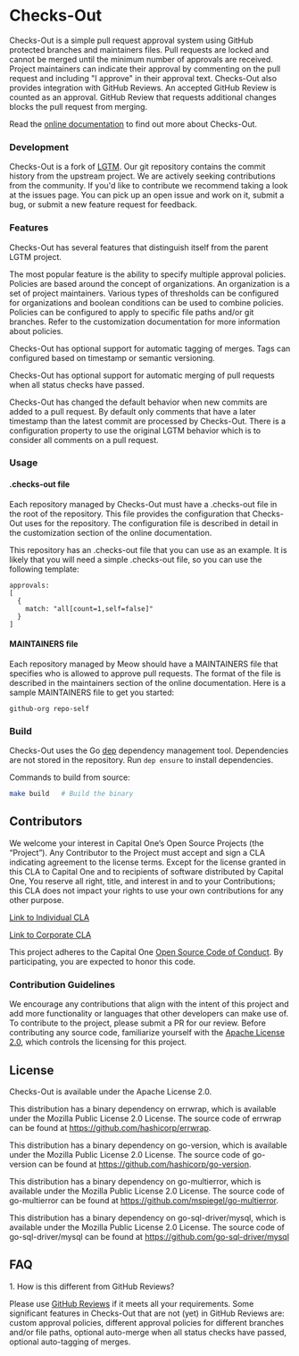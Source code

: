 # Checks-Out

Checks-Out is a simple pull request approval system using GitHub
protected branches and maintainers files. Pull requests are locked and cannot be
merged until the minimum number of approvals are received. Project maintainers
can indicate their approval by commenting on the pull request and including
"I approve" in their approval text. Checks-Out also provides integration
with GitHub Reviews. An accepted GitHub Review is counted as an approval.
GitHub Review that requests additional changes blocks the pull request from merging.

Read the [online documentation](https://capitalone.github.com/checks-out/docs) to find out more about Checks-Out.

### Development

Checks-Out is a fork of [LGTM](https://github.com/lgtmco/lgtm). Our git repository
contains the commit history from the upstream project. We are actively seeking
contributions from the community. If you'd like to contribute we recommend
taking a look at the issues page. You can pick up an open issue and work on it,
submit a bug, or submit a new feature request for feedback.

### Features

Checks-Out has several features that distinguish itself from the parent LGTM project.

The most popular feature is the ability to specify multiple approval policies.
Policies are based around the concept of organizations. An organization is
a set of project maintainers. Various types of thresholds can be configured
for organizations and boolean conditions can be used to combine policies.
Policies can be configured to apply to specific file paths and/or git branches.
Refer to the customization documentation for more information about policies.

Checks-Out has optional support for automatic tagging of merges. Tags can configured
based on timestamp or semantic versioning.

Checks-Out has optional support for automatic merging of pull requests when
all status checks have passed.

Checks-Out has changed the default behavior when new commits are added to a pull
request. By default only comments that have a later timestamp than the
latest commit are processed by Checks-Out. There is a configuration property to use
the original LGTM behavior which is to consider all comments on a pull request. 

### Usage

#### .checks-out file

Each repository managed by Checks-Out must have a .checks-out file in the root of the
repository. This file provides the configuration that Checks-Out uses for the
repository. The configuration file is described in detail in the
customization section of the online documentation.

This repository has an .checks-out file that you can use as an example.
It is likely that you will need a simple .checks-out file, so you can use
the following template:

```
approvals:
[
  {
    match: "all[count=1,self=false]"
  }
]
```

#### MAINTAINERS file

Each repository managed by Meow should have a MAINTAINERS file that specifies
who is allowed to approve pull requests. The format of the file
is described in the maintainers section of the online
documentation. Here is a sample MAINTAINERS file to get you started:

```
github-org repo-self
```

### Build

Checks-Out uses the Go [dep](https://github.com/golang/dep) dependency management tool.
Dependencies are not stored in the repository. Run `dep ensure` to install dependencies.

Commands to build from source:

```sh
make build   # Build the binary
```

## Contributors

We welcome your interest in Capital One’s Open Source Projects (the “Project”). Any Contributor to the Project must accept and sign a CLA indicating agreement to the license terms. Except for the license granted in this CLA to Capital One and to recipients of software distributed by Capital One, You reserve all right, title, and interest in and to your Contributions; this CLA does not impact your rights to use your own contributions for any other purpose.

[Link to Individual CLA](https://docs.google.com/forms/d/19LpBBjykHPox18vrZvBbZUcK6gQTj7qv1O5hCduAZFU/viewform)

[Link to Corporate CLA](https://docs.google.com/forms/d/e/1FAIpQLSeAbobIPLCVZD_ccgtMWBDAcN68oqbAJBQyDTSAQ1AkYuCp_g/viewform)

This project adheres to the Capital One [Open Source Code of Conduct](http://www.capitalone.io/codeofconduct/). By participating, you are expected to honor this code.

### Contribution Guidelines
We encourage any contributions that align with the intent of this project and add more functionality or languages that other developers can make use of. To contribute to the project, please submit a PR for our review. Before contributing any source code, familiarize yourself with the [Apache License 2.0](LICENSE), which controls the licensing for this project.

## License

Checks-Out is available under the Apache License 2.0.

This distribution has a binary dependency on errwrap, which is available under
the Mozilla Public License 2.0 License. The source code of errwrap can be found at
https://github.com/hashicorp/errwrap.

This distribution has a binary dependency on go-version, which is available under
the Mozilla Public License 2.0 License. The source code of go-version can be found at
https://github.com/hashicorp/go-version.

This distribution has a binary dependency on go-multierror, which is available under
the Mozilla Public License 2.0 License. The source code of go-multierror can be found
at https://github.com/mspiegel/go-multierror.

This distribution has a binary dependency on go-sql-driver/mysql, which is available under
the Mozilla Public License 2.0 License. The source code of go-sql-driver/mysql can be found
at https://github.com/go-sql-driver/mysql

## FAQ

1\. How is this different from GitHub Reviews?

Please use [GitHub Reviews](https://help.github.com/articles/about-pull-request-reviews/) if it meets all your requirements. Some significant features in Checks-Out that are not (yet) in GitHub Reviews are: custom
approval policies, different approval policies for different branches and/or file paths, optional auto-merge
when all status checks have passed, optional auto-tagging of merges.
